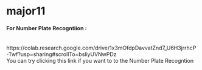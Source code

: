 # major11

<h4>For Number Plate Recogntiion :</h4><br>
https://colab.research.google.com/drive/1x3mOfdpDavvatZnd7_U6H3jrrhcP-Twf?usp=sharing#scrollTo=bsliyUVNwPDz<br>
You can try clicking this link if you want to to the Number Plate Recogntion<br><br>
